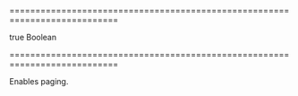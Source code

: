 ===========================================================================
<!--default-->true<!--/default-->
<!--type-->Boolean<!--/type-->
===========================================================================

<!--shortDescription-->
Enables paging.
<!--/shortDescription-->

<!--fullDescription-->

<!--/fullDescription-->